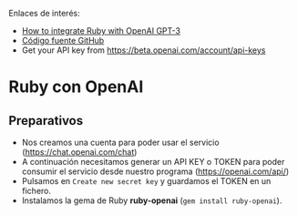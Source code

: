 
Enlaces de interés:
* [How to integrate Ruby with OpenAI GPT-3](https://kanehooper.hashnode.dev/how-to-integrate-ruby-with-openai-gpt-3)
* [Código fuente GitHub](https://github.com/alexrudall/ruby-openai)
* Get your API key from https://beta.openai.com/account/api-keys

# Ruby con OpenAI

## Preparativos

* Nos creamos una cuenta para poder usar el servicio (https://chat.openai.com/chat)
* A continuación necesitamos generar un API KEY o TOKEN para poder consumir el servicio desde nuestro programa (https://openai.com/api/)
* Pulsamos en `Create new secret key` y guardamos el TOKEN en un fichero.
* Instalamos la gema de Ruby **ruby-openai** (`gem install ruby-openai`).
